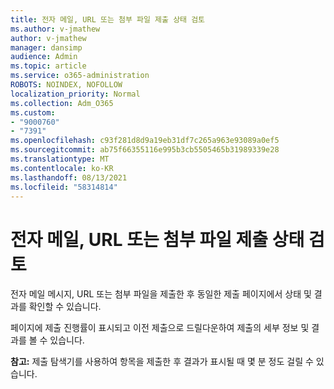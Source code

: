 ```yaml
---
title: 전자 메일, URL 또는 첨부 파일 제출 상태 검토
ms.author: v-jmathew
author: v-jmathew
manager: dansimp
audience: Admin
ms.topic: article
ms.service: o365-administration
ROBOTS: NOINDEX, NOFOLLOW
localization_priority: Normal
ms.collection: Adm_O365
ms.custom:
- "9000760"
- "7391"
ms.openlocfilehash: c93f281d8d9a19eb31df7c265a963e93089a0ef5
ms.sourcegitcommit: ab75f66355116e995b3cb5505465b31989339e28
ms.translationtype: MT
ms.contentlocale: ko-KR
ms.lasthandoff: 08/13/2021
ms.locfileid: "58314814"
---
```

# <a name="review-the-status-of-an-email-url-or-attachment-submission"></a>전자 메일, URL 또는 첨부 파일 제출 상태 검토

전자 메일 메시지, URL 또는 첨부 파일을 제출한 후 동일한 제출 페이지에서 상태 및 결과를 확인할 수 있습니다.

페이지에 제출 진행률이 표시되고 이전 제출으로 드릴다운하여 제출의 세부 정보 및 결과를 볼 수 있습니다.

**참고:** 제출 탐색기를 사용하여 항목을 제출한 후 결과가 표시될 때 몇 분 정도 걸릴 수 있습니다.
